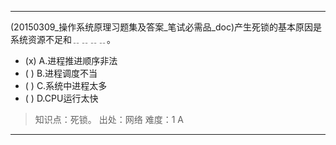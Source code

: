 ---
(20150309_操作系统原理习题集及答案_笔试必需品_doc)产生死锁的基本原因是系统资源不足和﹎﹎﹎﹎。
- (x) A.进程推进顺序非法 
- ( ) B.进程调度不当 
- ( ) C.系统中进程太多 
- ( ) D.CPU运行太快

> 知识点：死锁。
> 出处：网络
> 难度：1
> A

---